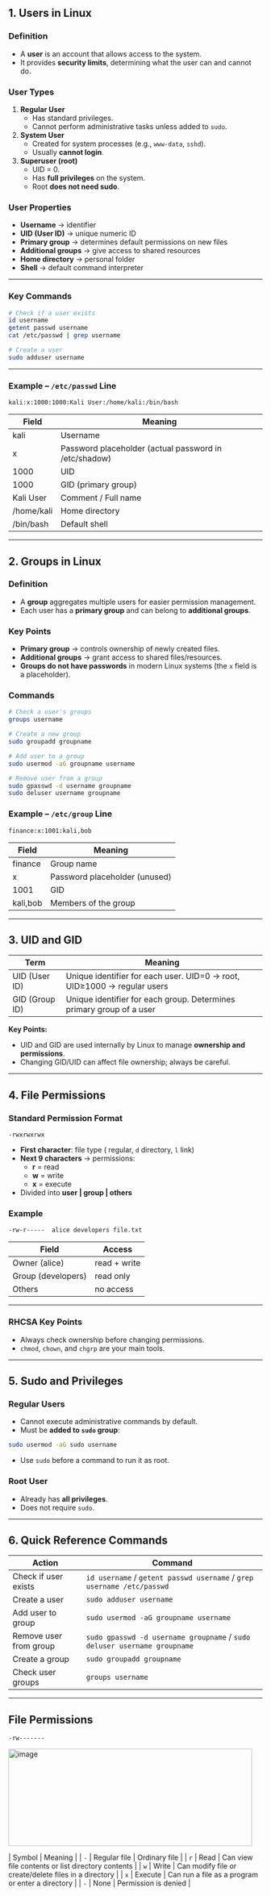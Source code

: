 ## **1. Users in Linux**

### **Definition**

- A **user** is an account that allows access to the system.
- It provides **security limits**, determining what the user can and cannot do.

### **User Types**

1. **Regular User**
    - Has standard privileges.
    - Cannot perform administrative tasks unless added to `sudo`.
2. **System User**
    - Created for system processes (e.g., `www-data`, `sshd`).
    - Usually **cannot login**.
3. **Superuser (root)**
    - UID = 0.
    - Has **full privileges** on the system.
    - Root **does not need sudo**.

### **User Properties**

- **Username** → identifier
- **UID (User ID)** → unique numeric ID
- **Primary group** → determines default permissions on new files
- **Additional groups** → give access to shared resources
- **Home directory** → personal folder
- **Shell** → default command interpreter

---

### **Key Commands**

```bash
# Check if a user exists
id username
getent passwd username
cat /etc/passwd | grep username

# Create a user
sudo adduser username

```

---

### **Example – `/etc/passwd` Line**

```
kali:x:1000:1000:Kali User:/home/kali:/bin/bash

```

| Field | Meaning |
| --- | --- |
| kali | Username |
| x | Password placeholder (actual password in /etc/shadow) |
| 1000 | UID |
| 1000 | GID (primary group) |
| Kali User | Comment / Full name |
| /home/kali | Home directory |
| /bin/bash | Default shell |

---

## **2. Groups in Linux**

### **Definition**

- A **group** aggregates multiple users for easier permission management.
- Each user has a **primary group** and can belong to **additional groups**.

### **Key Points**

- **Primary group** → controls ownership of newly created files.
- **Additional groups** → grant access to shared files/resources.
- **Groups do not have passwords** in modern Linux systems (the `x` field is a placeholder).

### **Commands**

```bash
# Check a user's groups
groups username

# Create a new group
sudo groupadd groupname

# Add user to a group
sudo usermod -aG groupname username

# Remove user from a group
sudo gpasswd -d username groupname
sudo deluser username groupname

```

### **Example – `/etc/group` Line**

```
finance:x:1001:kali,bob

```

| Field | Meaning |
| --- | --- |
| finance | Group name |
| x | Password placeholder (unused) |
| 1001 | GID |
| kali,bob | Members of the group |

---

## **3. UID and GID**

| Term | Meaning |
| --- | --- |
| UID (User ID) | Unique identifier for each user. UID=0 → root, UID≥1000 → regular users |
| GID (Group ID) | Unique identifier for each group. Determines primary group of a user |

**Key Points:**

- UID and GID are used internally by Linux to manage **ownership and permissions**.
- Changing GID/UID can affect file ownership; always be careful.

---

## **4. File Permissions**

### **Standard Permission Format**

```
-rwxrwxrwx

```

- **First character**: file type ( regular, `d` directory, `l` link)
- **Next 9 characters** → permissions:
    - **r** = read
    - **w** = write
    - **x** = execute
- Divided into **user | group | others**

### **Example**

```
-rw-r-----  alice developers file.txt

```

| Field | Access |
| --- | --- |
| Owner (alice) | read + write |
| Group (developers) | read only |
| Others | no access |

---

### **RHCSA Key Points**

- Always check ownership before changing permissions.
- `chmod`, `chown`, and `chgrp` are your main tools.

---

## **5. Sudo and Privileges**

### **Regular Users**

- Cannot execute administrative commands by default.
- Must be **added to `sudo` group**:

```bash
sudo usermod -aG sudo username

```

- Use `sudo` before a command to run it as root.

### **Root User**

- Already has **all privileges**.
- Does not require `sudo`.

---

## **6. Quick Reference Commands**

| Action | Command |
| --- | --- |
| Check if user exists | `id username` / `getent passwd username` / `grep username /etc/passwd` |
| Create a user | `sudo adduser username` |
| Add user to group | `sudo usermod -aG groupname username` |
| Remove user from group | `sudo gpasswd -d username groupname` / `sudo deluser username groupname` |
| Create a group | `sudo groupadd groupname` |
| Check user groups | `groups username` |

---

## File Permissions

```
-rw-------
```

<img width="483" height="193" alt="image" src="https://github.com/user-attachments/assets/f496c558-9376-4a2d-8b05-9cb2c6b06764" />

| Symbol | Meaning |
| `-` | Regular file | Ordinary file |
| `r` | Read | Can view file contents or list directory contents |
| `w` | Write | Can modify file or create/delete files in a directory |
| `x` | Execute | Can run a file as a program or enter a directory |
| `-` | None | Permission is denied |

